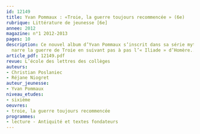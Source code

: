 ```yaml
---
id: 12149
title: Yvan Pommaux : «Troie, la guerre toujours recommencée » (6e)
rubrique: Littérature de jeunesse [6e]
annee: 2012
magazine: n°1 2012-2013
pages: 10
description: Ce nouvel album d’Yvan Pommaux s’inscrit dans sa série mythologique et
  narre la guerre de Troie en suivant pas à pas l’« Iliade » d’Homère...
article_pdf: 12149.pdf
revue: L’école des lettres des collèges
auteurs:
- Christian Poslaniec
- Réjane Niogret
auteur_jeunesse:
- Yvan Pommaux
niveau_etudes:
- sixième
oeuvres:
- troie, la guerre toujours recommencée
programmes:
- lecture - Antiquité et textes fondateurs
---
```

